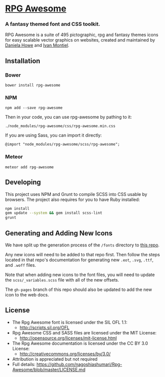 # [RPG Awesome](http://nagoshiashumari.github.io/Rpg-Awesome/)
### A fantasy themed font and CSS toolkit.

RPG Awesome is a suite of 495 pictographic, rpg and fantasy themes icons for easy scalable vector graphics on websites, created and maintained by [Daniela Howe](https://github.com/nagoshiashumari) and [Ivan Montiel](http://github.com/idmontie).

## Installation

### Bower

```
bower install rpg-awesome
```

### NPM

```
npm add --save rpg-awesome
```

Then in your code, you can use rpg-awesome by pathing to it:

```
./node_modules/rpg-awesome/css/rpg-awesome.min.css
```

If you are using Sass, you can import it directly:

```
@import "node_modules/rpg-awesome/scss/rpg-awesome";
```

### Meteor

```
meteor add rpg-awesome
```

## Developing

This project uses NPM and Grunt to compile SCSS into CSS usable by browsers.
The project also requires for you to have Ruby installed:

```sh
npm install
gem update --system && gem install scss-lint
grunt
```

## Generating and Adding New Icons

We have split up the generation process of the `/fonts` directory to
[this repo](https://github.com/nagoshiashumari/rpg-awesome-raw).

Any new icons will need to be added to that repo first. Then follow the steps located in that repo's documentation for generating new `.eot`, `.svg`, `.ttf`, and `.woff` files.

Note that when adding new icons to the font files, you will need to update the `scss/_variables.scss` file with all of the new offsets.

The `gh-pages` branch of this repo should also be updated to add the
new icon to the web docs.

## License
- The Rpg Awesome font is licensed under the SIL OFL 1.1:
  - http://scripts.sil.org/OFL
- Rpg Awesome CSS and SASS files are licensed under the MIT License:
  - http://opensource.org/licenses/mit-license.html
- The Rpg Awesome documentation is licensed under the CC BY 3.0 License:
  - http://creativecommons.org/licenses/by/3.0/
- Attribution is appreciated but not required
- Full details: https://github.com/nagoshiashumari/Rpg-Awesome/blob/master/LICENSE.md
